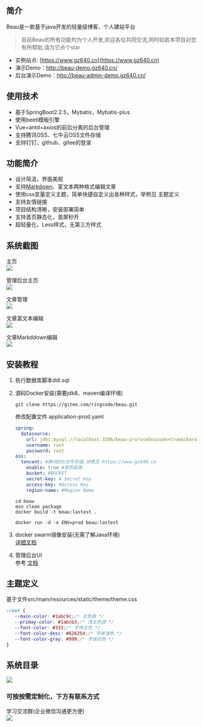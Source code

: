 ## 简介
Beau是一款基于java开发的轻量级博客、个人建站平台
> 目前Beau的所有功能均为个人开发,欢迎各位共同交流,同时如若本项目对您有所帮助,请为它点个star
* 实例站点: [https://www.gz640.cn](https://www.gz640.cn)
* 演示Demo：http://beau-demo.gz640.cn/
* 后台演示Demo：http://beau-admin-demo.gz640.cn/

## 使用技术
* 基于SpringBoot2.2.5，Mybatis，Mybatis-plus
* 使用beetl模板引擎
* Vue+antd+axios的前后分离的后台管理
* 支持腾讯OSS、七牛云OSS文件存储
* 支持钉钉、github、gitee的登录

## 功能简介
* 设计简洁，界面美观
* 支持[Markdown](https://www.markdownguide.org/)、富文本两种格式编辑文章
* 使用css变量定义主题，简单快捷自定义出各种样式，举例见 主题定义
* 支持友情链接
* 项目结构清晰，安装部署简单
* 支持首页静态化，首屏秒开
* 超轻量化，Less样式，无第三方样式


## 系统截图
主页  
![](https://gitee.com/lsl52640/files/raw/master/%E7%BD%91%E7%AB%99%E4%B8%BB%E9%A1%B5.jpg)

管理后台主页  
![](https://gitee.com/lsl52640/files/raw/master/%E5%B7%A5%E4%BD%9C%E5%8F%B0.jpg)

文章管理  
![](https://gitee.com/lsl52640/files/raw/master/%E6%96%87%E7%AB%A0%E7%AE%A1%E7%90%86.jpg)

文章富文本编辑  
![](https://gitee.com/lsl52640/files/raw/master/%E6%96%87%E7%AB%A0%E7%BC%96%E8%BE%91-HTML.jpg)

文章Markddown编辑  
![](https://gitee.com/lsl52640/files/raw/master/%E6%96%87%E7%AB%A0%E7%BC%96%E8%BE%91-markdown.jpg)
## 安装教程
1. 执行数据库脚本ddl.sql
2. 源码Docker安装(需要jdk8、maven编译环境)  
   ```
   git clone https://gitee.com/ringcode/beau.git  
   ```
   修改配置文件 application-prod.yaml
   ```yaml
   spring:
     datasource:
       url: jdbc:mysql://localhost:3306/beau-pro?useUnicode=true&characterEncoding=utf8&useSSL=false&serverTimezone=CST&allowPublicKeyRetrieval=true
       username: root
       password: root
   oss:
     tencent: #腾讯OSS文件存储,详情见 https://www.gz640.cn
       enable: true #是否启用
       bucket: #BUCKET
       secret-key: # Secret Key
       access-key: #Access Key
       region-name: #Region Name
   ```
   
   ``` 
   cd beau   
   mvn clean package  
   docker build -t beau:lastest . 
   ```
   
   ```
   docker run -d -e ENV=prod beau:lastest
   ```

3. docker swarm镜像安装(无需了解Java环境)    
   [详细文档](https://www.gz640.cn/article/435.html)

4. 管理后台UI  
   参考 [文档](https://gitee.com/ringcode/beau-ui)
## 主题定义
  基于文件src/main/resources/static/theme/theme.css  
```css
:root {
   --main-color: #1abc9c;/* 主色调 */
   --primay-color: #1abcb3;/* 浅主色调 */
   --font-color: #333;/* 字体主色 */
   --font-color-desc: #62625d;/* 字体浅色 */
   --font-color-gray: #999;/* 字体灰色 */
}
```

## 系统目录
![](https://gitee.com/lsl52640/files/raw/master/%E9%A1%B9%E7%9B%AE%E7%9B%AE%E5%BD%95.jpg)

### 可按按需定制化，下方有联系方式  
学习交流群(企业微信沟通更方便)  
![](https://gitee.com/lsl52640/files/raw/master/contact_me_qr.png)
